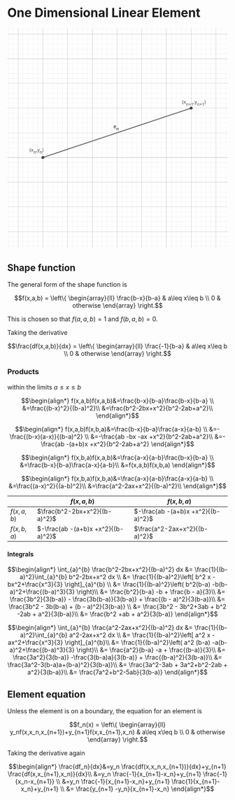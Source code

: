 # One Dimensional Linear Element

![nth element](./one-dimensional-linear-element.svg)

## Shape function

The general form of the shape function is
``` math
f(x,a,b) = \left\{
\begin{array}{ll}
      \frac{b-x}{b-a} & a\leq x\leq b \\
      0 & otherwise
\end{array} 
\right.
```

This is chosen so that $f(a,a,b)=1$ and $f(b,a,b)=0$.

Taking the derivative
``` math
\frac{df(x,a,b)}{dx} = \left\{
\begin{array}{ll}
      \frac{-1}{b-a} & a\leq x\leq b \\
      0 & otherwise
\end{array} 
\right.
```

### Products

within the limits $a\leq x\leq b$

``` math
\begin{align*}
f(x,a,b)f(x,a,b)&=\frac{b-x}{b-a}\frac{b-x}{b-a} \\
&=\frac{(b-x)^2}{(b-a)^2}\\
&=\frac{b^2-2bx+x^2}{b^2-2ab+a^2}\\
\end{align*}
```

``` math
\begin{align*}
f(x,a,b)f(x,b,a)&=\frac{b-x}{b-a}\frac{a-x}{a-b} \\
&=-\frac{(b-x)(a-x)}{(b-a)^2} \\
&=-\frac{ab -bx -ax +x^2}{b^2-2ab+a^2}\\
&=-\frac{ab -(a+b)x +x^2}{b^2-2ab+a^2}
\end{align*}
```

``` math
\begin{align*}
f(x,b,a)f(x,a,b)&=\frac{a-x}{a-b}\frac{b-x}{b-a} \\
&=\frac{b-x}{b-a}\frac{a-x}{a-b}\\
&=f(x,a,b)f(x,b,a)
\end{align*}
```

``` math
\begin{align*}
f(x,b,a)f(x,b,a)&=\frac{a-x}{a-b}\frac{a-x}{a-b} \\
&=\frac{(a-x)^2}{(a-b)^2}\\
&=\frac{a^2-2ax+x^2}{(b-a)^2}\\
\end{align*}
```

| | $f(x,a,b)$ | $f(x,b,a)$ | 
| - | - | - |
| $f(x,a,b)$ | $\frac{b^2-2bx+x^2}{(b-a)^2}$ | $-\frac{ab -(a+b)x +x^2}{(b-a)^2}$|
| $f(x,b,a)$ | $-\frac{ab -(a+b)x +x^2}{(b-a)^2}$ | $\frac{a^2-2ax+x^2}{(b-a)^2}$|

#### Integrals

``` math
\begin{align*}
\int_{a}^{b} \frac{b^2-2bx+x^2}{(b-a)^2} dx &= \frac{1}{(b-a)^2}\int_{a}^{b}  b^2-2bx+x^2 dx \\
&= \frac{1}{(b-a)^2}\left[ b^2 x -bx^2+\frac{x^3}{3} \right]_{a}^{b} \\
&= \frac{1}{(b-a)^2}\left( b^2(b-a) -b(b-a)^2+\frac{(b-a)^3}{3} \right)\\
&= \frac{b^2}{b-a} -b + \frac{b - a}{3}\\
&= \frac{3b^2}{3(b-a)} - \frac{3b(b-a)}{3(b-a)} + \frac{(b - a)^2}{3(b-a)}\\
&= \frac{3b^2 - 3b(b-a) + (b - a)^2}{3(b-a)} \\
&= \frac{3b^2 - 3b^2+3ab + b^2 -2ab + a^2}{3(b-a)}\\
&= \frac{b^2 +ab + a^2}{3(b-a)}
\end{align*}
```

``` math
\begin{align*}
\int_{a}^{b} \frac{a^2-2ax+x^2}{(b-a)^2} dx &= \frac{1}{(b-a)^2}\int_{a}^{b} a^2-2ax+x^2 dx \\
 &= \frac{1}{(b-a)^2}\left[ a^2 x -ax^2+\frac{x^3}{3} \right]_{a}^{b}\\
 &= \frac{1}{(b-a)^2}\left( a^2 (b-a) -a(b-a)^2+\frac{(b-a)^3}{3} \right)\\
 &= \frac{a^2}{b-a} -a + \frac{(b-a)}{3}\\
 &= \frac{3a^2}{3(b-a)} -\frac{3(b-a)a}{3(b-a)} + \frac{(b-a)^2}{3(b-a)}\\
 &= \frac{3a^2-3(b-a)a+(b-a)^2}{3(b-a)}\\
 &= \frac{3a^2-3ab + 3a^2+b^2-2ab + a^2}{3(b-a)}\\
&= \frac{7a^2+b^2-5ab}{3(b-a)}
\end{align*}
```

## Element equation
Unless the element is on a boundary, the equation for an element is

``` math
f_n(x) = \left\{
\begin{array}{ll}
      y_nf(x,x_n,x_{n+1})+y_{n+1}f(x,x_{n+1},x_n) & a\leq x\leq b \\
      0 & otherwise
\end{array} 
\right.
```

Taking the derivative again

``` math
\begin{align*}
\frac{df_n}{dx}&=y_n \frac{df(x,x_n,x_{n+1})}{dx}+y_{n+1} \frac{df(x,x_{n+1},x_n)}{dx}\\
&=y_n \frac{-1}{x_{n+1}-x_n}+y_{n+1} \frac{-1}{x_n-x_{n+1}} \\
&=y_n \frac{-1}{x_{n+1}-x_n}+y_{n+1} \frac{1}{x_{n+1}-x_n}+y_{n+1} \\
&= \frac{y_{n+1} -y_n}{x_{n+1}-x_n}
\end{align*}
```
